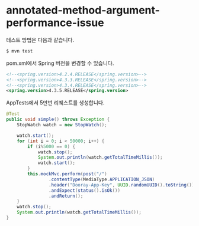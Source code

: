 # annotated-method-argument-performance-issue

테스트 방법은 다음과 같습니다.
```bash
$ mvn test
```


pom.xml에서 Spring 버전을 변경할 수 있습니다.
```xml
<!--<spring.version>4.2.4.RELEASE</spring.version>-->
<!--<spring.version>4.3.3.RELEASE</spring.version>-->
<!--<spring.version>4.3.4.RELEASE</spring.version>-->
<spring.version>4.3.5.RELEASE</spring.version>
```


AppTests에서 5만번 리퀘스트를 생성합니다.

```java
@Test
public void simple() throws Exception {
    StopWatch watch = new StopWatch();

    watch.start();
    for (int i = 0; i < 50000; i++) {
        if (i%5000 == 0) {
            watch.stop();
            System.out.println(watch.getTotalTimeMillis());
            watch.start();
        }
        this.mockMvc.perform(post("/")
                .contentType(MediaType.APPLICATION_JSON)
                .header("Dooray-App-Key", UUID.randomUUID().toString()))
                .andExpect(status().isOk())
                .andReturn();
    }
    watch.stop();
    System.out.println(watch.getTotalTimeMillis());
}
```
